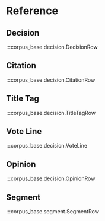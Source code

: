 # Reference

## Decision

:::corpus_base.decision.DecisionRow

## Citation

:::corpus_base.decision.CitationRow

## Title Tag

:::corpus_base.decision.TitleTagRow

## Vote Line

:::corpus_base.decision.VoteLine

## Opinion

:::corpus_base.decision.OpinionRow

## Segment

:::corpus_base.segment.SegmentRow
